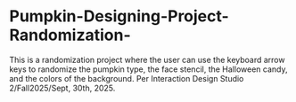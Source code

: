 # Pumpkin-Designing-Project-Randomization-
This is a randomization project where the user can use the keyboard arrow keys to randomize the pumpkin type, the face stencil, the Halloween candy, and the colors of the background. Per Interaction Design Studio 2/Fall2025/Sept, 30th, 2025.
